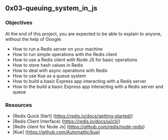 ## 0x03-queuing_system_in_js

### Objectives
At the end of this project, you are expected to be able to explain to anyone, without the help of Google:

* How to run a Redis server on your machine
* How to run simple operations with the Redis client
* How to use a Redis client with Node JS for basic operations
* How to store hash values in Redis
* How to deal with async operations with Redis
* How to use Kue as a queue system
* How to build a basic Express app interacting with a Redis server
* How to the build a basic Express app interacting with a Redis server and queue

### Resources
- [Redis Quick Start] (https://redis.io/docs/getting-started/)
- [Redis Client Interface) (https://redis.io/docs/ui/cli/)
- [Redis client for Node Js] (https://github.com/redis/node-redis)
- [Kue] (https://github.com/Automattic/kue)


